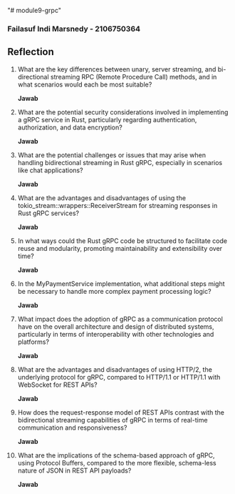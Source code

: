 "# module9-grpc" 

### Failasuf Indi Marsnedy - 2106750364

## Reflection

1. What are the key differences between unary, server streaming, and bi-directional streaming RPC (Remote Procedure Call) methods, and in what scenarios would each be most suitable?

    **Jawab**


2. What are the potential security considerations involved in implementing a gRPC service in Rust, particularly regarding authentication, authorization, and data encryption?

    **Jawab**


3. What are the potential challenges or issues that may arise when handling bidirectional streaming in Rust gRPC, especially in scenarios like chat applications?

    **Jawab**


4. What are the advantages and disadvantages of using the tokio_stream::wrappers::ReceiverStream for streaming responses in Rust gRPC services?

    **Jawab**


5. In what ways could the Rust gRPC code be structured to facilitate code reuse and modularity, promoting maintainability and extensibility over time?

    **Jawab**



6. In the MyPaymentService implementation, what additional steps might be necessary to handle more complex payment processing logic?

    **Jawab**


7. What impact does the adoption of gRPC as a communication protocol have on the overall architecture and design of distributed systems, particularly in terms of interoperability with other technologies and platforms?

    **Jawab**


8. What are the advantages and disadvantages of using HTTP/2, the underlying protocol for gRPC, compared to HTTP/1.1 or HTTP/1.1 with WebSocket for REST APIs?

    **Jawab**


9. How does the request-response model of REST APIs contrast with the bidirectional streaming capabilities of gRPC in terms of real-time communication and responsiveness?

    **Jawab**


10. What are the implications of the schema-based approach of gRPC, using Protocol Buffers, compared to the more flexible, schema-less nature of JSON in REST API payloads?

    **Jawab**
